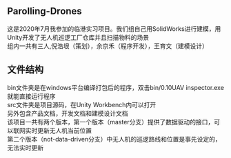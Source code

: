 ## Parolling-Drones
这是2020年7月我参加的临港实习项目。我们组自己用SolidWorks进行建模，用Unity开发了无人机巡逻工厂仓库并且扫描物料的场景<br>
组内一共有三人,倪浩垠（策划），余京禾（程序开发），王育文（建模设计）
## 文件结构
bin文件夹是在windows平台编译打包后的程序，双击bin/0.10UAV inspector.exe就能直接运行程序<br>
src文件夹是项目源码，在Unity Workbench内可以打开<br>
另外包含产品文档，开发文档和建模设计文档<br>
该项目一共有两个版本，第一个版本（master分支）提供了数据驱动的接口，可以联网实时更新无人机当前位置<br>
第二个版本（not-data-driven分支）中无人机的巡逻路线和位置是事先设定的，无法实时更新

